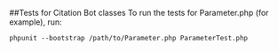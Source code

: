 ##Tests for Citation Bot classes
To run the tests for Parameter.php (for example), run:

`phpunit --bootstrap /path/to/Parameter.php ParameterTest.php`

